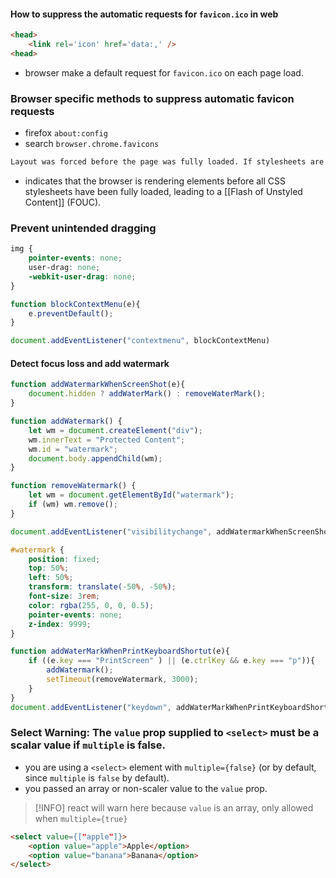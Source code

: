 #### How to suppress the automatic requests for `favicon.ico` in web

```html
<head>
	<link rel='icon' href='data:,' />
<head>
```
- browser make a default request for `favicon.ico` on each page load.

### Browser specific methods to suppress automatic favicon requests
- firefox `about:config`
- search `browser.chrome.favicons`

```txt
Layout was forced before the page was fully loaded. If stylesheets are not yet loaded this may cause a flash of unstyled content. markup.js:250:53
```
- indicates that the browser is rendering elements before all CSS stylesheets have been fully loaded, leading to a [[Flash of Unstyled Content]] (FOUC).

### Prevent unintended dragging
```css
img {
	pointer-events: none;
	user-drag: none;
	-webkit-user-drag: none;
}

```

```js
function blockContextMenu(e){
	e.preventDefault();	
}

document.addEventListener("contextmenu", blockContextMenu)

```

#### Detect focus loss and add watermark

```js
function addWatermarkWhenScreenShot(e){
	document.hidden ? addWaterMark() : removeWaterMark();
}

function addWatermark() {
    let wm = document.createElement("div");
    wm.innerText = "Protected Content";
    wm.id = "watermark";
    document.body.appendChild(wm);
}

function removeWatermark() {
    let wm = document.getElementById("watermark");
    if (wm) wm.remove();
}

document.addEventListener("visibilitychange", addWatermarkWhenScreenShot)
```

```css
#watermark {
    position: fixed;
    top: 50%;
    left: 50%;
    transform: translate(-50%, -50%);
    font-size: 3rem;
    color: rgba(255, 0, 0, 0.5);
    pointer-events: none;
    z-index: 9999;
}

```

```js
function addWaterMarkWhenPrintKeyboardShortut(e){
	if ((e.key === "PrintScreen" ) || (e.ctrlKey && e.key === "p")){
		addWatermark();
		setTimeout(removeWatermark, 3000);
	}
}
document.addEventListener("keydown", addWaterMarkWhenPrintKeyboardShortut)

```

### Select Warning: The `value` prop supplied to `<select>` must be a scalar value if `multiple` is false.
- you are using a `<select>` element with `multiple={false}` (or by default, since `multiple` is `false` by default).
- you passed an array or non-scaler value to the `value` prop.

> [!INFO]
> react will warn here because `value` is an array, only allowed when `multiple={true}`
```html
<select value={["apple"]}>
	<option value="apple">Apple</option>
	<option value="banana">Banana</option>
</select>
```